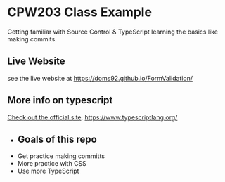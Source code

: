 # CPW203 Class Example
Getting familiar with Source Control & TypeScript learning the basics like making commits.

## Live Website
see the live website at https://doms92.github.io/FormValidation/

## More info on typescript
[Check out the official site](https://www.typescriptlang.org/). 
https://www.typescriptlang.org/

- ## Goals of this repo
- Get practice making committs
- More practice with CSS
- Use more TypeScript
